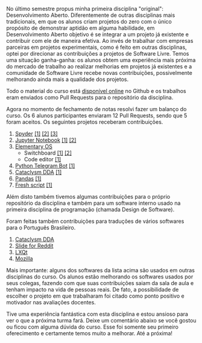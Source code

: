 <!--
.. title: Contribuições em Software Livre por alunos da Disciplina Desenvolvimento Aberto
.. slug: contribuicoes-em-software-livre-por-alunos-da-disciplina-desenvolvimento-aberto
.. date: 2018-02-01 14:03:35 UTC-02:00
.. author: Igor Montagner
.. tags: Software Livre, Desenvolvimento Aberto, Disciplinas
.. category: Trabalhos de Alunos
.. link: 
.. description: 
.. type: text
-->

No último semestre propus minha primeira disciplina "original": Desenvolvimento Aberto. Diferentemente de outras disciplinas mais tradicionais, em que os alunos criam projetos do zero com o único propósito de demonstrar aptidão em alguma habilidade, em Desenvolvimento Aberto objetivo é se integrar a um projeto já existente e contribuir com ele de maneira efetiva. Ao invés de trabalhar com empresas parceiras em projetos experimentais, como é feito em outras disciplinas, optei por direcionar as contribuições a projetos de Software Livre. Temos uma situação ganha-ganha: os alunos obtem uma experiência mais próxima do mercado de trabalho ao realizar melhorias em projetos já existentes e a comunidade de Software Livre recebe novas contribuições, possivelmente melhorando ainda mais a qualidade dos projetos. 

Todo o material do curso está [disponível online](http://igordsm.github.io/dev-aberto) no Github e os trabalhos eram enviados como Pull Requests para o repositório da disciplina.

Agora no momento de fechamento de notas resolvi fazer um balanço do curso. Os 6 alunos participantes enviaram 12 Pull Requests, sendo que 5 foram aceitos. Os seguintes projetos receberam contribuições.

1. [Spyder](https://www.spyder-ide.org/) [[1]](https://github.com/spyder-ide/spyder/pull/7698) [[2]](https://github.com/spyder-ide/spyder/pull/7747) [[3]](https://github.com/spyder-ide/spyder/pull/7746) 
2. [Jupyter Notebook](https://jupyter.org/) [[1]](https://github.com/jupyter/notebook/pull/3949) [[2]](https://github.com/jupyter/notebook/pull/4030)
3. [Elementary OS](https://elementary.io/)
    * Switchboard [[1]](https://github.com/elementary/switchboard-plug-about/pull/67) [[2]](https://github.com/elementary/switchboard-plug-mouse-touchpad/pull/44)
    * Code editor [[1]](https://github.com/elementary/code/pull/511) 
4. [Python Telegram Bot](https://github.com/python-telegram-bot/python-telegram-bot/) [[1]](https://github.com/python-telegram-bot/python-telegram-bot/pull/1216)
5. [Cataclysm DDA](http://en.cataclysmdda.com/) [[1]](https://github.com/CleverRaven/Cataclysm-DDA/pull/25764)
6. [Pandas](https://pandas.pydata.org/) [[1]](https://github.com/pandas-dev/pandas/pull/22737)
7. [Fresh script](https://github.com/amcquade/fresh_script/) [[1]](https://github.com/amcquade/fresh_script/pull/27)

Além disto também tivemos algumas contribuições para o próprio repositório da disciplina e também para um software interno usado na primeira disciplina de programação (chamada Design de Software). 

Foram feitas também contribuições para traduções de vários softwares para o Português Brasileiro. 

1. [Cataclysm DDA](http://en.cataclysmdda.com/)
2. [Slide for Reddit](https://github.com/ccrama/Slide)
3. [LXQt](http://www.lxqt.org)
4. [Mozilla](http://mozilla.org)

Mais importante: alguns dos softwares da lista acima são usados em outras disciplinas do curso. Os alunos estão melhorando os softwares usados por seus colegas, fazendo com que suas contribuições saiam da sala de aula e tenham impacto na vida de pessoas reais. De fato, a possibilidade de escolher o projeto em que trabalharam foi citado como ponto positivo e motivador nas avaliações docentes. 

Tive uma experiência fantástica com esta disciplina e estou ansioso para ver o que a próxima turma fará. Deixe um comentário abaixo se você gostou ou ficou com alguma dúvida do curso. Esse foi somente seu primeiro oferecimento e certamente temos muito a melhorar. Até a próxima!


